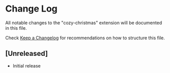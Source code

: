 # Change Log

All notable changes to the "cozy-christmas" extension will be documented in this file.

Check [Keep a Changelog](http://keepachangelog.com/) for recommendations on how to structure this file.

## [Unreleased]

- Initial release
